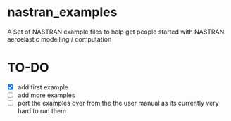 # nastran_examples
A Set of NASTRAN example files to help get people started with NASTRAN aeroelastic modelling / computation

# TO-DO

- [x] add first example
- [ ] add more examples
- [ ] port the examples over from the the user manual as its currently very hard to run them
